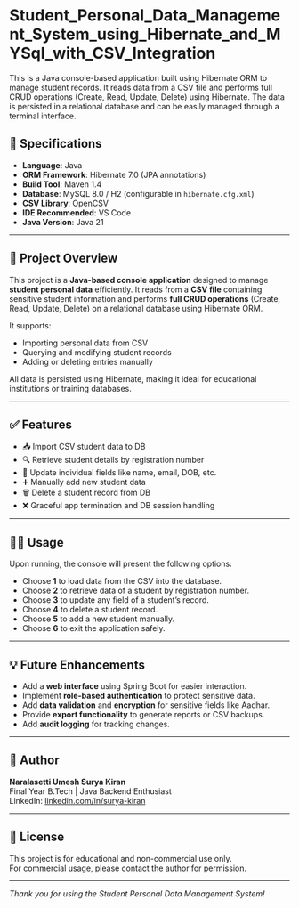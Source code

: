 # Student_Personal_Data_Management_System_using_Hibernate_and_MYSql_with_CSV_Integration
This is a Java console-based application built using Hibernate ORM to manage student records. It reads data from a CSV file and performs full CRUD operations (Create, Read, Update, Delete) using Hibernate. The data is persisted in a relational database and can be easily managed through a terminal interface.


## 📌 Specifications

- **Language**: Java  
- **ORM Framework**: Hibernate 7.0 (JPA annotations)  
- **Build Tool**: Maven 1.4
- **Database**: MySQL 8.0 / H2 (configurable in `hibernate.cfg.xml`)  
- **CSV Library**: OpenCSV  
- **IDE Recommended**: VS Code
- **Java Version**: Java 21 

---

## 📖 Project Overview

This project is a **Java-based console application** designed to manage **student personal data** efficiently. It reads from a **CSV file** containing sensitive student information and performs **full CRUD operations** (Create, Read, Update, Delete) on a relational database using Hibernate ORM.

It supports:
- Importing personal data from CSV  
- Querying and modifying student records  
- Adding or deleting entries manually  

All data is persisted using Hibernate, making it ideal for educational institutions or training databases.

---

## ✅ Features

- 📥 Import CSV student data to DB  
- 🔍 Retrieve student details by registration number  
- 📝 Update individual fields like name, email, DOB, etc.  
- ➕ Manually add new student data  
- 🗑️ Delete a student record from DB  
- ❌ Graceful app termination and DB session handling  

---



  ## 🧑‍💻 Usage

Upon running, the console will present the following options:


- Choose **1** to load data from the CSV into the database.
- Choose **2** to retrieve data of a student by registration number.
- Choose **3** to update any field of a student’s record.
- Choose **4** to delete a student record.
- Choose **5** to add a new student manually.
- Choose **6** to exit the application safely.

---

## 💡 Future Enhancements

- Add a **web interface** using Spring Boot for easier interaction.
- Implement **role-based authentication** to protect sensitive data.
- Add **data validation** and **encryption** for sensitive fields like Aadhar.
- Provide **export functionality** to generate reports or CSV backups.
- Add **audit logging** for tracking changes.

---

## 👤 Author

**Naralasetti Umesh Surya Kiran**  
Final Year B.Tech | Java Backend Enthusiast  
LinkedIn: [linkedin.com/in/surya-kiran](https://linkedin.com/in/surya-kiran)

---

## 📜 License

This project is for educational and non-commercial use only.  
For commercial usage, please contact the author for permission.

---

*Thank you for using the Student Personal Data Management System!*


